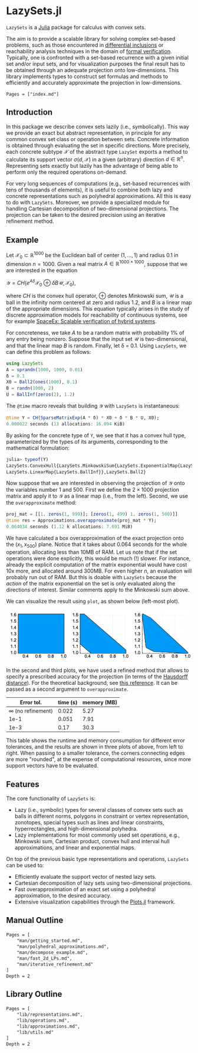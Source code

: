 # LazySets.jl

`LazySets` is a [Julia](http://julialang.org) package for calculus with convex
sets.

The aim is to provide a scalable library for solving complex set-based problems,
such as those encountered in
[differential inclusions](https://en.wikipedia.org/wiki/Differential_inclusion)
or reachability analysis techniques in the domain of
[formal verification](https://en.wikipedia.org/wiki/Formal_verification).
Typically, one is confronted with a set-based recurrence with a given initial
set and/or input sets, and for visualization purposes the final result has to be
obtained through an adequate projection onto low-dimensions.
This library implements types to construct set formulas and methods to
efficiently and accurately approximate the projection in low-dimensions.

```@contents
Pages = ["index.md"]
```

## Introduction

In this package we describe convex sets lazily (i.e., symbolically).
This way we provide an exact but abstract representation, in principle for any
common convex set class or operation between sets.
Concrete information is obtained through evaluating the set in specific
directions.
More precisely, each concrete subtype $\mathcal{X}$ of the abstract type
`LazySet` exports a method to calculate its support vector
$\sigma(d, \mathcal{X})$ in a given (arbitrary) direction $d \in \mathbb{R}^n$.
Representing sets exactly but lazily has the advantage of being able to perform
only the required operations on-demand.

For very long sequences of computations (e.g., set-based recurrences with tens
of thousands of elements), it is useful to combine both lazy and concrete
representations such as polyhedral approximations.
All this is easy to do with `LazySets`.
Moreover, we provide a specialized module for handling Cartesian decomposition
of two-dimensional projections.
The projection can be taken to the desired precision using an iterative
refinement method.

## Example

Let $\mathcal{X}_0 \subset \mathbb{R}^{1000}$ be the Euclidean ball of center
$(1, \ldots, 1)$ and radius $0.1$ in dimension $n=1000$.
Given a real matrix $A \in \mathbb{R}^{1000 \times 1000}$, suppose that we are
interested in the equation

$\mathcal{Y} = CH(e^{A δ} \mathcal{X}_0 ⊕ δ B\mathcal{U}, \mathcal{X}_0),$

where $CH$ is the convex hull operator, $⊕$ denotes Minkowski sum, $\mathcal{U}$
is a ball in the infinity norm centered at zero and radius $1.2$, and $B$ is a
linear map of the appropriate dimensions.
This equation typically arises in the study of discrete approximation models for
reachability of continuous systems, see for example
[SpaceEx: Scalable verification of hybrid systems](https://github.com/JuliaReach/Reachability.jl/wiki/References#frehse2011spaceex).

For concreteness, we take $A$ to be a random matrix with probability $1\%$ of
any entry being nonzero.
Suppose that the input set $\mathcal{U}$ is two-dimensional, and that the linear
map $B$ is random.
Finally, let δ = 0.1.
Using `LazySets`, we can define this problem as follows:

```julia
using LazySets
A = sprandn(1000, 1000, 0.01)
δ = 0.1
X0 = Ball2(ones(1000), 0.1)
B = randn(1000, 2)
U = BallInf(zeros(2), 1.2)
```

The `@time` macro reveals that building $\mathcal{Y}$ with
`LazySets` is instantaneous:

```julia
@time Y = CH(SparseMatrixExp(A * δ) * X0 + δ * B * U, X0);
0.000022 seconds (13 allocations: 16.094 KiB)
```

By asking for the concrete type of `Y`, we see that it has a convex hull type,
parameterized by the types of its arguments, corresponding to the mathematical
formulation:

```julia
julia> typeof(Y)
LazySets.ConvexHull{LazySets.MinkowskiSum{LazySets.ExponentialMap{LazySets.Ball2},
LazySets.LinearMap{LazySets.BallInf}},LazySets.Ball2}
```

Now suppose that we are interested in observing the projection of $\mathcal{Y}$
onto the variables number 1 and 500.
First we define the $2×1000$ projection matrix and apply it to $\mathcal{Y}$ as
a linear map (i.e., from the left).
Second, we use the `overapproximate` method:

```julia
proj_mat = [[1. zeros(1, 999)]; [zeros(1, 499) 1. zeros(1, 500)]]
@time res = Approximations.overapproximate(proj_mat * Y);
0.064034 seconds (1.12 k allocations: 7.691 MiB)
```

We have calculated a box overapproximation of the exact projection onto the
$(x_1, x_{500})$ plane.
Notice that it takes about 0.064 seconds for the whole operation, allocating
less than 10MB of RAM.
Let us note that if the set operations were done explicitly, this would be much
(!) slower.
For instance, already the explicit computation of the matrix exponential would
have cost 10x more, and allocated around 300MB.
For even higher $n$, an evaluation will probably run out of RAM.
But this is doable with `LazySets` because the *action* of the matrix
exponential on the set is only evaluated along the directions of interest.
Similar comments apply to the Minkowski sum above.

We can visualize the result using `plot`, as shown below (left-most plot).

![assets/example_ch.png](assets/example_ch.png)

In the second and third plots, we have used a refined method that allows to
specify a prescribed accuracy for the projection (in terms of the
[Hausdorff distance](https://en.wikipedia.org/wiki/Hausdorff_distance)).
For the theoretical background, see
[this reference](https://github.com/JuliaReach/Reachability.jl/wiki/References#polyhedral-approximations).
It can be passed as a second argument to `overapproximate`.

|Error tol.|time (s)|memory (MB)|
|------|------|------|
|∞ (no refinement)|0.022|5.27|
|1e-1|0.051|7.91|
|1e-3|0.17|30.3|

This table shows the runtime and memory consumption for different error
tolerances, and the results are shown in three plots of above, from left to
right.
When passing to a smaller tolerance, the corners connecting edges are more
"rounded", at the expense of computational resources, since more support vectors
have to be evaluated.

## Features

The core functionality of `LazySets` is:

- Lazy (i.e., symbolic) types for several classes of convex sets such as balls
  in different norms, polygons in constraint or vertex representation,
  zonotopes, special types such as lines and linear constraints,
  hyperrectangles, and high-dimensional polyhedra.
- Lazy implementations for most commonly used set operations, e.g., Minkowski
  sum, Cartesian product, convex hull and interval hull approximations, and
  linear and exponential maps.

On top of the previous basic type representations and operations, `LazySets` can
be used to:

- Efficiently evaluate the support vector of nested lazy sets.
- Cartesian decomposition of lazy sets using two-dimensional projections.
- Fast overapproximation of an exact set using a polyhedral approximation, to
  the desired accuracy.
- Extensive visualization capabilities through the
  [Plots.jl](http://docs.juliaplots.org/latest/) framework.

## Manual Outline

```@contents
Pages = [
    "man/getting_started.md",
    "man/polyhedral_approximations.md",
    "man/decompose_example.md",
    "man/fast_2d_LPs.md",
    "man/iterative_refinement.md"
]
Depth = 2
```

## Library Outline

```@contents
Pages = [
    "lib/representations.md",
    "lib/operations.md",
    "lib/approximations.md",
    "lib/utils.md"
]
Depth = 2
```

